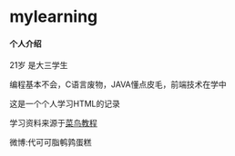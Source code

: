 # mylearning
#### 个人介绍
21岁 是大三学生

编程基本不会，C语言废物，JAVA懂点皮毛，前端技术在学中

这是一个个人学习HTML的记录

学习资料来源于[菜鸟教程](https://www.runoob.com/html/html-tutorial.html)

微博:代可可脂鹌鹑蛋糕
